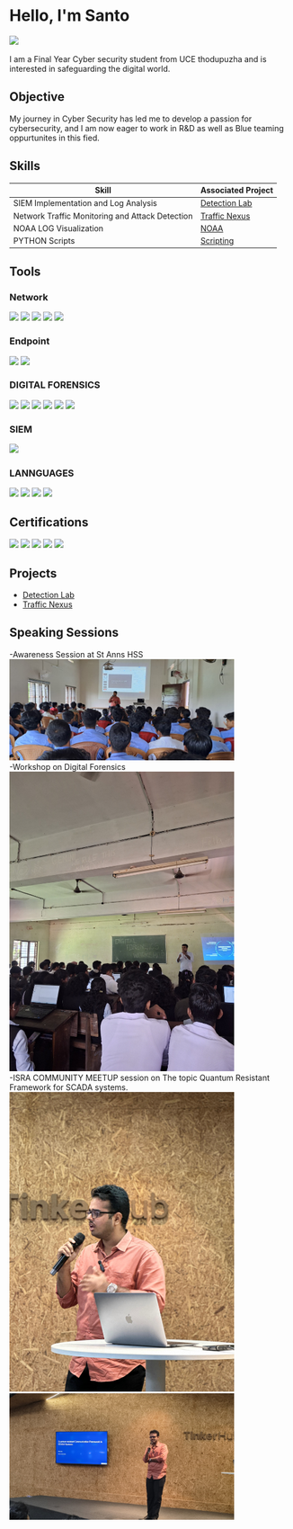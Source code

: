 # Hello, I'm Santo
<a href="https://linkedin.com/in/santo-cyriac-twoside2004"><img src="https://img.shields.io/badge/-LinkedIn-0072b1?&style=for-the-badge&logo=linkedin&logoColor=white" /></a>

I am a Final Year Cyber security student from UCE thodupuzha and is interested in safeguarding the digital world.

## Objective

My journey in Cyber Security has led me to develop a passion for cybersecurity, and I am now eager to work in R&D as well as Blue teaming oppurtunites in this fied.

## Skills

| Skill                                         | Associated Project         |
|-----------------------------------------------|----------------------------|
| SIEM Implementation and Log Analysis          | <a href="https://github.com/Tw0side/Cyber-Intern-Phase-1">Detection Lab</a>|
| Network Traffic Monitoring and Attack Detection | <a href="https://github.com/Tw0side/Traffic-Nexus-V1-Frontend">Traffic Nexus</a>|
| NOAA LOG Visualization                         |  <a href="https://github.com/Tw0side/NOAALOGVISUALIZATION">NOAA</a>|
| PYTHON Scripts                                 |  <a href="https://github.com/Tw0side/scripting/tree/main">Scripting</a>|


## Tools

### Network
<div>
    <img src="https://img.shields.io/badge/-Wireshark-1679A7?&style=for-the-badge&logo=Wireshark&logoColor=white" />
    <img src="https://img.shields.io/badge/-Nmap-214478?style=for-the-badge&logo=Nmap&logoColor=white" />
    <img src="https://img.shields.io/badge/-Maltego-004080?style=for-the-badge&logo=Maltego&logoColor=white" />
    <img src="https://img.shields.io/badge/-Bettercap-AA367C?style=for-the-badge&logoColor=white" />
    <img src="https://img.shields.io/badge/-Scapy-68217A?style=for-the-badge&logoColor=white" />

</div>

### Endpoint
<div>
    <img src="https://img.shields.io/badge/-Microsoft_Defender_for_Endpoint-00A4EF?&style=for-the-badge&logo=Microsoft&logoColor=white" />
    <img src="https://img.shields.io/badge/-Velociraptor-4B275F?&style=for-the-badge&logo=Velociraptor&logoColor=white" />
</div>

### DIGITAL FORENSICS
<div>
   <img src="https://img.shields.io/badge/-Autopsy-34495E?style=for-the-badge&logoColor=white" />
   <img src="https://img.shields.io/badge/-FTK_Imager-2C3E50?style=for-the-badge&logoColor=white" />
   <img src="https://img.shields.io/badge/-RegRipper-8E44AD?style=for-the-badge&logoColor=white" />
   <img src="https://img.shields.io/badge/-RegRipper-8E44AD?style=for-the-badge&logoColor=white" />
   <img src="https://img.shields.io/badge/-HxD_Editor-C0392B?style=for-the-badge&logoColor=white" />
   <img src="https://img.shields.io/badge/-UFED_Cellebrite-1A1A1A?style=for-the-badge&logoColor=white" />
 
</div>

### SIEM
<div>
    <img src="https://img.shields.io/badge/-Wazuh-7E4298?style=for-the-badge&logo=Wazuh&logoColor=white" />
</div>

### LANNGUAGES
<div>
    <img src="https://img.shields.io/badge/-Python-3776AB?style=for-the-badge&logo=Python&logoColor=white" />
    <img src="https://img.shields.io/badge/-Qiskit-6929C4?style=for-the-badge&logo=Qiskit&logoColor=white" />
    <img src="https://img.shields.io/badge/-Java-007396?style=for-the-badge&logo=Java&logoColor=white" />
    <img src="https://img.shields.io/badge/-C-A8B9CC?style=for-the-badge&logo=C&logoColor=white" />


</div>



## Certifications
<div>
<img src="https://img.shields.io/badge/-WiFiPentest%20101-005A9C?style=for-the-badge&logoColor=white" />
<img src="https://img.shields.io/badge/-OPSWAT%20File%20Security%20Associate-0078D7?style=for-the-badge&logo=Opswat&logoColor=white" />
<img src="https://img.shields.io/badge/-OPSWAT%20ICIP-0078D7?style=for-the-badge&logo=Opswat&logoColor=white" />
<img src="https://img.shields.io/badge/-EC--Council%20D%7CFE-B40101?style=for-the-badge&logo=ESET&logoColor=white" />
<img src="https://img.shields.io/badge/-arcX%20Cyber%20Threat%20Intelligence-0A0A23?style=for-the-badge&logoColor=white" />

</div>

## Projects
- <a href="https://github.com/Tw0side/Cyber-Intern-Phase-1">Detection Lab</a>
- <a href="https://github.com/Tw0side/Traffic-Nexus-V1-Frontend">Traffic Nexus</a>

## Speaking Sessions 
<div>
-Awareness Session at St Anns HSS
<img src="./STANS.jpg" alt="Awareness Session at ST Anns HSS " width="400"/>
</div>
<div>
-Workshop on Digital Forensics
<img src="./ssf.jpg" alt="Awareness Session at ST Anns HSS " width="400"/>
</div>
-ISRA COMMUNITY MEETUP session on The topic Quantum Resistant Framework for SCADA systems.
<img src="./talk%20at%20ISRA.jpeg" alt="ISRA " width="400"/>
<img src="./Talk%20at%20ISRA%20(2).jpeg" alt="ISRA " width="400"/>


